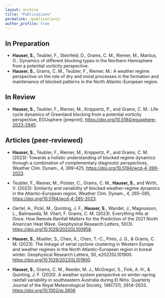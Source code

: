 ```yaml
---
layout: archive
title: "Publications"
permalink: /publications/
author_profile: true
---
```


## In Preparation
* **Hauser, S.**, Teubler, F., Steinfeld, D., Grams, C. M., Riemer, M., Martius, O.: Dynamics of different blocking types in the Northern Hemisphere from a potential vorticity perspective.
* **Hauser, S.**, Grams, C. M., Teubler, F., Riemer, M.: A weather regime perspective on the role of dry and moist processes in the formation and maintenance of blocked patterns in the North Atlantic-European region.



## In Review
* **Hauser, S.**, Teubler, F., Riemer, M., Knippertz, P., and Grams, C. M.: Life cycle dynamics of Greenland blocking from a potential vorticity perspective, EGUsphere [preprint], https://doi.org/10.5194/egusphere-2023-2945.


## Articles (peer-reviewed)

* **Hauser, S.**, Teubler, F., Riemer, M., Knippertz, P., and Grams, C. M. (2023): Towards a holistic understanding of blocked regime dynamics through a combination of complementary diagnostic perspectives, Weather Clim. Dynam., 4, 399–425, https://doi.org/10.5194/wcd-4-399-2023.

* Teubler, F., Riemer, M., Polster, C., Grams, C. M., **Hauser, S.**, and Wirth, V. (2023): Similarity and variability of blocked weather-regime dynamics in the Atlantic–European region, Weather Clim. Dynam., 4, 265–285, https://doi.org/10.5194/wcd-4-265-2023.

* Oertel, A., Pickl, M., Quinting, J. F., **Hauser, S.**, Wandel, J., Magnusson, L., Balmaseda, M. Vitart, F. Grams, C. M. (2023). Everything Hits at Once: How Remote Rainfall Matters for the Prediction of the 2021 North American Heat Wave. Geophysical Research Letters, 50(3). https://doi.org/10.1029/2022GL100958.

* **Hauser, S.**, Mueller, S., Chen, X., Chen, T.-C., Pinto, J. G., & Grams, C. M. (2023). The linkage of serial cyclone clustering in Western Europe and weather regimes in the North Atlantic-European region in boreal winter. Geophysical Research Letters, 50, e2022GL101900. https://doi.org/10.1029/2022GL101900.

* **Hauser, S.**, Grams, C. M., Reeder, M. J., McGregor, S., Fink, A. H., & Quinting, J. F. (2020). A weather system perspective on winter–spring rainfall variability in southeastern Australia during El Niño. Quarterly Journal of the Royal Meteorological Society, 146(731), 2614–2633. https://doi.org/10.1002/qj.3808.


